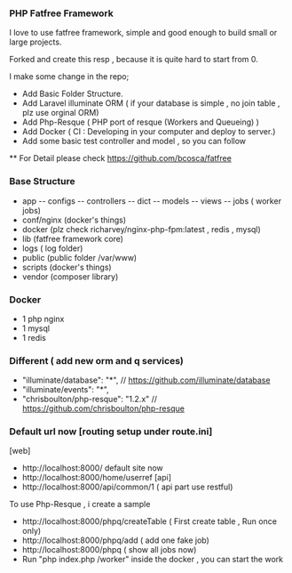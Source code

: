 ### **PHP Fatfree Framework**

I love to use fatfree framework, simple and good enough to build small or large projects.

Forked and create this resp , because it is quite hard to start from 0.

I make some change in the repo;
- Add Basic Folder Structure.
- Add Laravel illuminate ORM ( if your database is simple , no join table , plz use orginal ORM)
- Add Php-Resque ( PHP port of resque (Workers and Queueing) )
- Add Docker ( CI : Developing in your computer and deploy to server.)
- Add some basic test controller and model , so you can follow

**
For Detail please check https://github.com/bcosca/fatfree

### Base Structure

 - app 
   -- configs 
   -- controllers
   -- dict
   -- models
   -- views
   -- jobs ( worker jobs)
 - conf/nginx (docker's things)
 - docker (plz check richarvey/nginx-php-fpm:latest , redis , mysql)
 - lib (fatfree framework core)
 - logs ( log folder)
 - public (public folder /var/www)
 - scripts (docker's things)
 - vendor (composer library)

### Docker 
- 1 php nginx 
- 1 mysql
- 1 redis

### Different ( add new orm and q services)
- "illuminate/database": "*",           // https://github.com/illuminate/database
- "illuminate/events": "*",
- "chrisboulton/php-resque": "1.2.x"   // https://github.com/chrisboulton/php-resque


### Default url now [routing setup under route.ini]
[web]
- http://localhost:8000/ default site now
- http://localhost:8000/home/userref
[api]
- http://localhost:8000/api/common/1 ( api part use restful)

To use Php-Resque , i create a sample
- http://localhost:8000/phpq/createTable ( First create table , Run once only)
- http://localhost:8000/phpq/add ( add one fake job)
- http://localhost:8000/phpq ( show all jobs now)
- Run "php index.php /worker" inside the docker , you can start the work